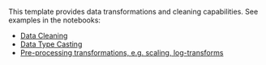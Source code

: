 This template provides data transformations and cleaning capabilities. See examples in the notebooks:
- [Data Cleaning](https://github.com/ow-gryphon/gryphon-data-transformations/blob/main/template/notebooks/data_transformations/%5Btemplate%5D%20data_cleaning_transformations.ipynb)
- [Data Type Casting](https://github.com/ow-gryphon/gryphon-data-transformations/blob/main/template/notebooks/data_transformations/%5Btemplate%5D%20datatype_transformations.ipynb)
- [Pre-processing transformations, e.g. scaling, log-transforms](https://github.com/ow-gryphon/gryphon-data-transformations/blob/main/template/notebooks/data_transformations/%5Btemplate%5D%20preprocessing_transformations.ipynb)
